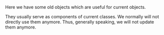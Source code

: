 Here we have some old objects which are useful for current objects. 

They usually serve as components of current classes. We normally will not directly use them anymore.
Thus, generally speaking, we will not update them anymore.